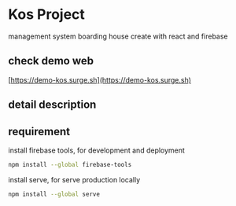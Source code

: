 # Kos Project

management system boarding house create with react and firebase

## check demo web
[https://demo-kos.surge.sh](https://demo-kos.surge.sh)

## detail description

## requirement

install firebase tools, for development and deployment
```bash
npm install --global firebase-tools
```

install serve, for serve production locally
```bash
npm install --global serve
```